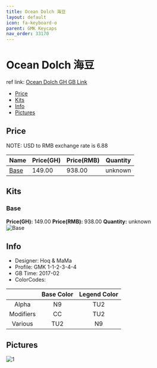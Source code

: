 ```yaml
---
title: Ocean Dolch 海豆
layout: default
icon: fa-keyboard-o
parent: GMK Keycaps
nav_order: 33170
---
```


# Ocean Dolch 海豆

ref link: [Ocean Dolch GH GB Link](https://geekhack.org/index.php?topic=87773.0)

* [Price](#price)
* [Kits](#kits)
* [Info](#info)
* [Pictures](#pictures)


## Price  
NOTE: USD to RMB exchange rate is 6.88

| Name          | Price(GH)    |  Price(RMB) | Quantity |
| ------------- | ------------ |  ---------- | -------- |
|[Base](#base)|149.00|938.00|unknown|


## Kits
### Base
**Price(GH):** 149.00    **Price(RMB):** 938.00    **Quantity:** unknown  
<img src="{{ 'assets/images/gmk-keycaps/oceandolch/kits_pics/base.png' | relative_url }}" alt="Base" class="image featured">


## Info
* Designer: Hoq & MaMa
* Profile: GMK 1-1-2-3-4-4
* GB Time: 2017-02
* ColorCodes:  

| |Base Color     | Legend Color
| :-------------: | :-------------: | :------------:
|Alpha|N9|TU2
|Modifiers|CC|TU2
|Various|TU2|N9


## Pictures
<img src="{{ 'assets/images/gmk-keycaps/oceandolch/rendering_pics/1.jpg' | relative_url }}" alt="1" class="image featured">
